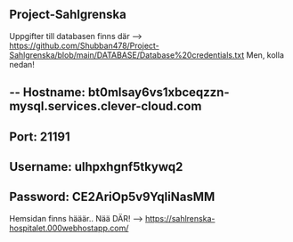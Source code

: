 ## Project-Sahlgrenska
 
Uppgifter till databasen finns där --> https://github.com/Shubban478/Project-Sahlgrenska/blob/main/DATABASE/Database%20credentials.txt
Men, kolla nedan!

--
Hostname: bt0mlsay6vs1xbceqzzn-mysql.services.clever-cloud.com
 --
Port:     21191
 --
Username: ulhpxhgnf5tkywq2
 --
Password: CE2AriOp5v9YqliNasMM
--
 
Hemsidan finns hääär.. Nää DÄR! --> https://sahlrenska-hospitalet.000webhostapp.com/
